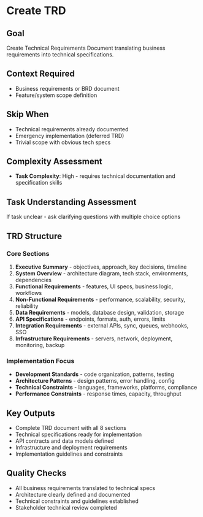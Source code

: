 # Create TRD

## Goal
Create Technical Requirements Document translating business requirements into technical specifications.

## Context Required
- Business requirements or BRD document
- Feature/system scope definition

## Skip When
- Technical requirements already documented
- Emergency implementation (deferred TRD)
- Trivial scope with obvious tech specs

## Complexity Assessment
- **Task Complexity**: High - requires technical documentation and specification skills

## Task Understanding Assessment
If task unclear - ask clarifying questions with multiple choice options

## TRD Structure

### Core Sections
1. **Executive Summary** - objectives, approach, key decisions, timeline
2. **System Overview** - architecture diagram, tech stack, environments, dependencies
3. **Functional Requirements** - features, UI specs, business logic, workflows
4. **Non-Functional Requirements** - performance, scalability, security, reliability
5. **Data Requirements** - models, database design, validation, storage
6. **API Specifications** - endpoints, formats, auth, errors, limits
7. **Integration Requirements** - external APIs, sync, queues, webhooks, SSO
8. **Infrastructure Requirements** - servers, network, deployment, monitoring, backup

### Implementation Focus
- **Development Standards** - code organization, patterns, testing
- **Architecture Patterns** - design patterns, error handling, config
- **Technical Constraints** - languages, frameworks, platforms, compliance
- **Performance Constraints** - response times, capacity, throughput

## Key Outputs
- Complete TRD document with all 8 sections
- Technical specifications ready for implementation
- API contracts and data models defined
- Infrastructure and deployment requirements
- Implementation guidelines and constraints

## Quality Checks
- All business requirements translated to technical specs
- Architecture clearly defined and documented
- Technical constraints and guidelines established
- Stakeholder technical review completed 